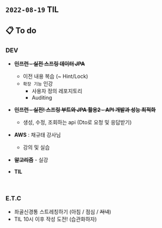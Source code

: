 ## `2022-08-19` TIL

## 📋 To do

### DEV

+ ~~**인프런 - 실전 스프링 데이터 JPA**~~
  + 이전 내용 복습 (~ Hint/Lock)
  + `확장 기능` 인강
    + 사용자 정의 레포지토리
    + Auditing

+ ~~**인프런 - 실전! 스프링 부트와 JPA 활용2 - API 개발과 성능 최적화**~~
  + 생성, 수정, 조회하는 api (Dto로 요청 및 응답받기)

+ **AWS** : 채규태 강사님
  + 강의 및 실습

+ ~~**알고리즘**~~ - 실강
  

+ **TIL**

<br>

### E.T.C
+ 좌골신경통 스트레칭하기 (아침 / 점심 / ~~저녁~~)
+ TIL 10시 이후 작성 도전! (습관화하자)